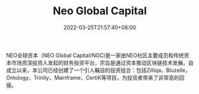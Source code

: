 ﻿---
weight: 
title: "Neo Global Capital"
description: "NEO全球资本（NEO Global Capital/NGC)是一家由NEO社区主要成员和传统资本市场资深投资人发起的财务投资平台，宗旨是通过资本推动区块链技术发展"
date: 2022-03-25T21:57:40+08:00
lastmod: 2022-03-25T16:45:40+08:00
draft: false
authors: ["Metabd"]
featuredImage: "neo-global-capital.png"
link: ""
tags: ["投资机构","Neo Global Capital"]
categories: ["navigation"]
navigation: ["投资机构"]
lightgallery: true
toc: true
pinned: false
recommend: false
recommend1: false
---
NEO全球资本（NEO Global Capital/NGC)是一家由NEO社区主要成员和传统资本市场资深投资人发起的财务投资平台，宗旨是通过资本推动区块链技术发展。自成立以来，本公司已经创建了一个引人瞩目的投资组合：包括Zilliqa，Bluzelle，Ontology，Trinity，Mainframe，CertiK等项目，为投资者带来了非常高的回报。
